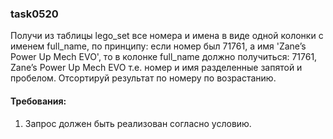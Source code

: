
### task0520

Получи из таблицы lego_set все номера и имена в виде одной колонки с именем full_name, по принципу:
если номер был 71761, а имя &#39;Zane&rsquo;s Power Up Mech EVO&#39;, то в колонке full_name должно получиться:
71761, Zane&rsquo;s Power Up Mech EVO
т.е. номер и имя разделенные запятой и пробелом.
Отсортируй результат по номеру по возрастанию.


#### Требования:
1.	Запрос должен быть реализован согласно условию.


